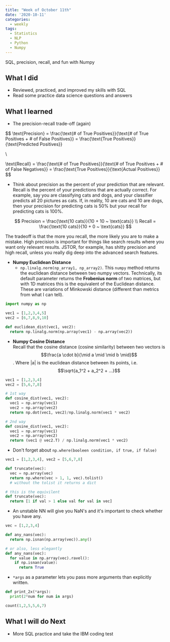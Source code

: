 ```yaml
---
title: "Week of October 11th"
date: '2020-10-11'
categories:
  - weekly
tags:
  - Statistics
  - NLP
  - Python
  - Numpy
---
```

SQL, precision, recall, and fun with Numpy

## What I did

- Reviewed, practiced, and improved my skills with SQL
- Read some practice data science questions and answers

## What I learned

- The precision-recall trade-off (again)
  


$$
\text{Precision} = \frac{\text{# of True Positives}}{\text{# of True Positives + # of False Positives}} 
= \frac{\text{True Positives}}{\text{Predicted Positives}}

\\

\text{Recall} = \frac{\text{# of True Positives}}{\text{# of True Positives + # of False Negatives}}
= \frac{\text{True Positives}}{\text{Actual Positives}}
$$

- Think about precision as the percent of your prediction that are relevant. Recall is the percent of your predictions that are actually correct. For example, say you are classifying cats and dogs, and your classifier predicts all 20 pictures as cats. If, in reality, 10 are cats and 10 are dogs, then your precision for predicting cats is 50% but your recall for predicting cats is 100%.

$$
Precision = \frac{\text{10 cats}}{10 + 10 ~ \text{cats}}
\\
Recall = \frac{\text{10 cats}}{10 + 0 ~ \text{cats}}
$$

The tradeoff is that the more you recall, the more likely you are to make a mistake. High precision is important for things like search results where you want only relevant results. JSTOR, for example, has shitty precision and high recall, unless you really dig deep into the advanced search features.

- **Numpy Euclidean Distance**
  - `np.linalg.norm(np_array1, np_array2)`. This `numpy` method returns the euclidean distance between two numpy vectors. Technically, its default parameter returns the **Frobenius norm** of two matrices, but with 1D matrices this is the equivalent of the Euclidean distance. These are variations of Minkowski distance (different than metrics from what I can tell).

``` python
import numpy as np

vec1 = [1,2,3,4,5]
vec2 = [6,7,8,9,10]

def euclidean_dist(vec1, vec2):
  return np.linalg.norm(np.array(vec1) - np.array(vec2))
```

- **Numpy Cosine Distance** \
 Recall that the cosine distance (cosine similarity) between two vectors is $$\frac{a \cdot b}{\mid a \mid \mid b \mid}$$. Where |a| is the euclidean distance between its points, i.e. $$\sqrt{a_1^2 + a_2^2 + ...}$$

``` python
vec1 = [1,2,3,4]
vec2 = [5,6,7,8]

# 1st way
def cosine_dist(vec1, vec2):
  vec1 = np.array(vec1)
  vec2 = np.array(vec2)
  return np.dot(vec1, vec2)/np.linalg.norm(vec1 * vec2)

# 2nd way
def cosine_dist(vec1, vec2):
  vec1 = np.array(vec1)
  vec2 = np.array(vec2)
  return (vec1 @ vec2.T) / np.linalg.norm(vec1 * vec2) 
```

- Don't forget about `np.where(booleen condition, if true, if false)`

```python
vec1 = [1,2,3,4], vec2 = [5,6,7,8]

def truncate(vec):
  vec = np.array(vec)
  return np.where(vec > 1, 1, vec).tolist()
  # without the tolist it returns a dict

# this is the equivilent
def truncate(vec):
  return [1 if val > 1 else val for val in vec]
```

- An unstable NN will give you NaN's and it's important to check whether you have any.

``` Python
vec = [1,2,3,4]

def any_nans(vec):
  return np.isnan(np.array(vec)).any()

# or also, less elegantly
def any_nans(vec):
  for value in np.array(vec).ravel():
    if np.isnan(value):
      return True
```

- `*args` as a parameter lets you pass more arguments than explicitly written.

``` python
def print_2x(*args):
  print(2*num for num in args)

count(1,2,5,5,6,7)

```

## What I will do Next

- More SQL practice and take the IBM coding test
